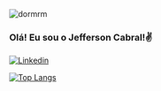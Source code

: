 ##
![dormrm](https://user-images.githubusercontent.com/82785756/151638208-5f253540-ba83-43cf-ae94-dde60b643891.gif)

### Olá! Eu sou o Jefferson Cabral!✌️

[![Linkedin](https://img.shields.io/badge/LinkedIn-0077B5?style=for-the-badge&logo=linkedin&logoColor=white)](https://www.linkedin.com/in/jeffersoncabralsilva/)

[![Top Langs](https://github-readme-stats.vercel.app/api/top-langs/?username=anuraghazra&hide=javascript,html)](https://github.com/anuraghazra/github-readme-stats)
